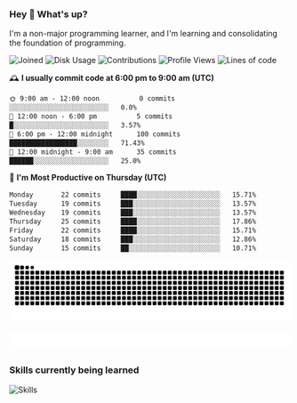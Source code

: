 ### Hey :wave: What's up?

I'm a non-major programming learner, and I'm learning and consolidating the foundation of programming.

<!--START_SECTION:waka-->
![Joined](http://img.shields.io/badge/Joined-9%20years%20ago-6D67E4?style=flat&labelColor=453C67)
![Disk Usage](http://img.shields.io/badge/Github%27s%20Storage-603.7%20MB-FD841F?style=flat&labelColor=E14D2A)
![Contributions](http://img.shields.io/badge/Contributions%20in%202025-143-7DCE13?style=flat&labelColor=2B7A0B)
![Profile Views](http://img.shields.io/badge/Profile%20Views-0-3AB4F2?style=flat&labelColor=0078AA)
![Lines of code](https://img.shields.io/badge/Lines%20of%20code-2%20Million%20Lines%20of%20code-FF8B8B?style=flat&labelColor=EB4747)

🕰️ **I usually commit code at 6:00 pm to 9:00 am (UTC)** 

```text
🌞 9:00 am - 12:00 noon          0 commits      ░░░░░░░░░░░░░░░░░░░░░░░░░   0.0% 
🌆 12:00 noon - 6:00 pm          5 commits      █░░░░░░░░░░░░░░░░░░░░░░░░   3.57% 
🌃 6:00 pm - 12:00 midnight      100 commits    █████████████████░░░░░░░░   71.43% 
🌙 12:00 midnight - 9:00 am      35 commits     ██████░░░░░░░░░░░░░░░░░░░   25.0%
```
📅 **I'm Most Productive on Thursday (UTC)** 

```text
Monday       22 commits     ████░░░░░░░░░░░░░░░░░░░░░   15.71% 
Tuesday      19 commits     ███░░░░░░░░░░░░░░░░░░░░░░   13.57% 
Wednesday    19 commits     ███░░░░░░░░░░░░░░░░░░░░░░   13.57% 
Thursday     25 commits     ████░░░░░░░░░░░░░░░░░░░░░   17.86% 
Friday       22 commits     ████░░░░░░░░░░░░░░░░░░░░░   15.71% 
Saturday     18 commits     ███░░░░░░░░░░░░░░░░░░░░░░   12.86% 
Sunday       15 commits     ██░░░░░░░░░░░░░░░░░░░░░░░   10.71%
```

<!--END_SECTION:waka-->

![Snake animation](https://raw.githubusercontent.com/dirname/dirname/output/snake.svg)

![metrics](github-metrics.svg)

### Skills currently being learned

![Skills](https://skillicons.dev/icons?i=linux,rust,go,solidity,typescript,bash,git,postgres,mysql,redis,mongo,docker,kubernetes,grafana,prometheus)

